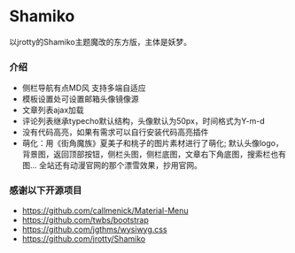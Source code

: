 # Shamiko
以jrotty的Shamiko主题魔改的东方版，主体是妖梦。

### 介绍
 - 侧栏导航有点MD风 支持多端自适应
 - 模板设置处可设置邮箱头像镜像源
 - 文章列表ajax加载
 - 评论列表继承typecho默认结构，头像默认为50px，时间格式为Y-m-d
 - 没有代码高亮，如果有需求可以自行安装代码高亮插件
 - 萌化：用《街角魔族》夏美子和桃子的图片素材进行了萌化;
 默认头像logo，背景图，返回顶部按钮，侧栏头图，侧栏底图，文章右下角底图，搜索栏也有图...
 全站还有动漫官网的那个漂雪效果，抄用官网。

### 感谢以下开源项目
 - https://github.com/callmenick/Material-Menu
 - https://github.com/twbs/bootstrap
 - https://github.com/jgthms/wysiwyg.css
 - https://github.com/jrotty/Shamiko

